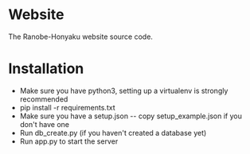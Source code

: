 # Website
The Ranobe-Honyaku website source code.

# Installation
* Make sure you have python3, setting up a virtualenv is strongly recommended
* pip install -r requirements.txt
* Make sure you have a setup.json -- copy setup_example.json if you don't have one
* Run db_create.py (if you haven't created a database yet)
* Run app.py to start the server